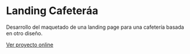 # Landing Cafeteráa
Desarrollo del maquetado de una landing page para una cafetería basada en otro diseño.

[Ver proyecto online](https://landing-cafeteria.now.sh/)
